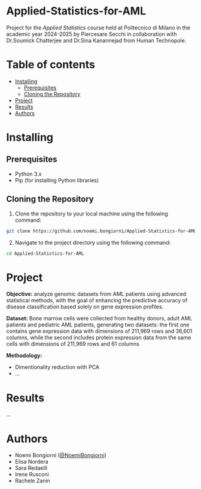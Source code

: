 <!-- omit form toc -->
# Applied-Statistics-for-AML

Project for the _Applied Statistics_ course held at Politecnico di Milano in the academic year 2024-2025 by Piercesare Secchi in collaboration with Dr.Soumick Chatterjee and Dr.Sina Kanannejad from Human Technopole.

<!-- omit from toc -->
# Table of contents

- [Installing](#installing)
  - [Prerequisites](#prerequisites)
  - [Cloning the Repository](#cloning-the-repository)
- [Project](#project)
- [Results](#results)
- [Authors](#authors)

# Installing

## Prerequisites

- Python 3.x
- Pip (for installing Python libraries)

## Cloning the Repository

1. Clone the repository to your local machine using the following command:
```bash
git clone https://github.com/noemi.bongiorni/Applied-Statistics-for-AML
```

2. Navigate to the project directory using the following command:
```bash
cd Applied-Statistics-for-AML
```

# Project

**Objective:** analyze genomic datasets from AML patients using advanced statistical methods, with the goal of enhancing the predictive accuracy of disease classification based solely on gene expression profiles.

**Dataset:** Bone marrow cells were collected from healthy donors, adult AML patients and pediatric AML patients, generating two datasets: the first one contains gene expression data with dimensions of 211,969 rows and 36,601 columns, while the second includes protein expression data from the same cells with dimensions of 211,969 rows and 61 columns

**Methodology:** 
  - Dimentionality reduction with PCA
  - ...

# Results

... 

# Authors

- Noemi Bongiorni ([@NoemiBongiorni](https://github.com/NoemiBongiorni))
- Elisa Nordera
- Sara Redaelli
- Irene Rusconi
- Rachele Zanin
